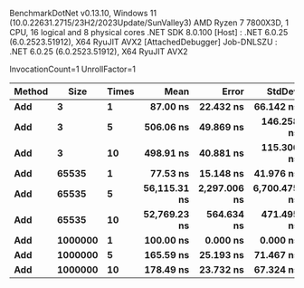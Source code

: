 
BenchmarkDotNet v0.13.10, Windows 11 (10.0.22631.2715/23H2/2023Update/SunValley3)
AMD Ryzen 7 7800X3D, 1 CPU, 16 logical and 8 physical cores
.NET SDK 8.0.100
  [Host]     : .NET 6.0.25 (6.0.2523.51912), X64 RyuJIT AVX2 [AttachedDebugger]
  Job-DNLSZU : .NET 6.0.25 (6.0.2523.51912), X64 RyuJIT AVX2

InvocationCount=1  UnrollFactor=1  

 Method | Size    | Times | Mean         | Error        | StdDev       | Median      | Allocated |
------- |-------- |------ |-------------:|-------------:|-------------:|------------:|----------:|
 **Add**    | **3**       | **1**     |     **87.00 ns** |    **22.432 ns** |    **66.142 ns** |    **100.0 ns** |     **544 B** |
 **Add**    | **3**       | **5**     |    **506.06 ns** |    **49.869 ns** |   **146.258 ns** |    **500.0 ns** |     **600 B** |
 **Add**    | **3**       | **10**    |    **498.91 ns** |    **40.881 ns** |   **115.306 ns** |    **500.0 ns** |     **688 B** |
 **Add**    | **65535**   | **1**     |     **77.53 ns** |    **15.148 ns** |    **41.976 ns** |    **100.0 ns** |     **544 B** |
 **Add**    | **65535**   | **5**     | **56,115.31 ns** | **2,297.006 ns** | **6,700.475 ns** | **52,850.0 ns** |  **524856 B** |
 **Add**    | **65535**   | **10**    | **52,769.23 ns** |   **564.634 ns** |   **471.495 ns** | **52,700.0 ns** |  **524856 B** |
 **Add**    | **1000000** | **1**     |    **100.00 ns** |     **0.000 ns** |     **0.000 ns** |    **100.0 ns** |     **544 B** |
 **Add**    | **1000000** | **5**     |    **165.59 ns** |    **25.193 ns** |    **71.467 ns** |    **200.0 ns** |     **544 B** |
 **Add**    | **1000000** | **10**    |    **178.49 ns** |    **23.732 ns** |    **67.324 ns** |    **200.0 ns** |     **544 B** |

